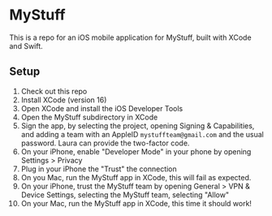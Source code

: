 # MyStuff

This is a repo for an iOS mobile application for MyStuff, built with XCode and
Swift.

## Setup

1. Check out this repo
2. Install XCode (version 16)
3. Open XCode and install the iOS Developer Tools
4. Open the MyStuff subdirectory in XCode
5. Sign the app, by selecting the project, opening Signing & Capabilities, and adding a team with an AppleID `mystuffteam@gmail.com` and the usual password.  Laura can provide the two-factor code.
7. On your iPhone, enable "Developer Mode" in your phone by opening Settings > Privacy
8. Plug in your iPhone the "Trust" the connection
9. On you Mac, run the MyStuff app in XCode, this will fail as expected.
10. On your iPhone, trust the MyStuff team by opening General > VPN & Device Settings, selecting the MyStuff team, selecting "Allow"
11. On your Mac, run the MyStuff app in XCode, this time it should work! 
